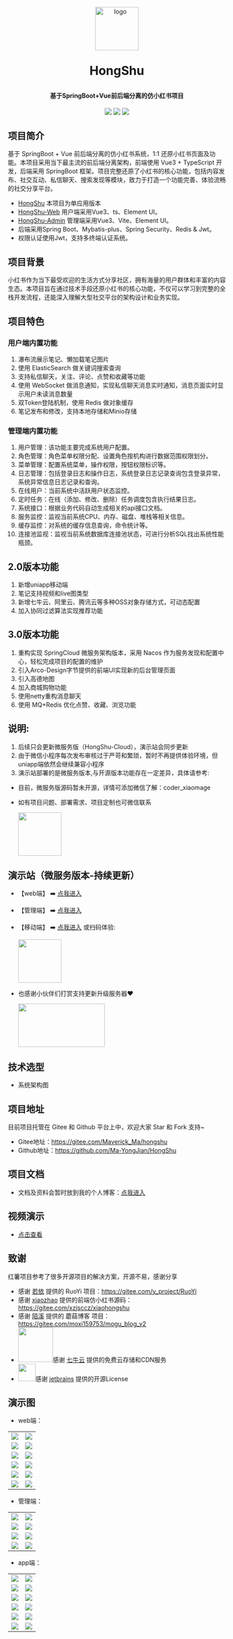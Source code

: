 <p align="center">
 <img alt="logo" src="https://image.mayongjian.cn/2024/07/03/1de3ee08e0a34ab6bf9a163d380fb596.png" style="width: 100px">
</p>
<h1 align="center" style="margin: 30px 0 30px; font-weight: bold;">HongShu</h1>
<h4 align="center">基于SpringBoot+Vue前后端分离的仿小红书项目</h4>
<p align="center">
	<a href="https://gitee.com/Maverick_Ma/hongshu/stargazers">
    <img src="https://gitee.com/Maverick_Ma/hongshu/badge/star.svg?theme=dark"></a>
	<a href="https://gitee.com/Maverick_Ma/hongshu">
    <img src="https://img.shields.io/badge/HongShu-v1.0-brightgreen.svg"></a>
	<a href="https://gitee.com/Maverick_Ma/hongshu/blob/master/LICENSE">
    <img src="https://img.shields.io/github/license/mashape/apistatus.svg"></a>
</p>

## 项目简介
基于 SpringBoot + Vue 前后端分离的仿小红书系统，1:1 还原小红书页面及功能。本项目采用当下最主流的前后端分离架构，前端使用 Vue3 + TypeScript 开发，后端采用 SpringBoot 框架。项目完整还原了小红书的核心功能，包括内容发布、社交互动、私信聊天、搜索发现等模块，致力于打造一个功能完善、体验流畅的社交分享平台。
* [HongShu](https://gitee.com/Maverick_Ma/hongshu) 本项目为单应用版本 
* [HongShu-Web](https://gitee.com/Maverick_Ma/hongshu-web) 用户端采用Vue3、ts、Element UI。
* [HongShu-Admin](https://gitee.com/Maverick_Ma/hongshu-admin) 管理端采用Vue3、Vite、Element UI。
* 后端采用Spring Boot、Mybatis-plus、Spring Security、Redis & Jwt。
* 权限认证使用Jwt，支持多终端认证系统。

## 项目背景
小红书作为当下最受欢迎的生活方式分享社区，拥有海量的用户群体和丰富的内容生态。本项目旨在通过技术手段还原小红书的核心功能，不仅可以学习到完整的全栈开发流程，还能深入理解大型社交平台的架构设计和业务实现。

## 项目特色
### 用户端内置功能
1. 瀑布流展示笔记、懒加载笔记图片
2. 使用 ElasticSearch 做关键词搜索查询 
3. 支持私信聊天，关注、评论、点赞和收藏等功能
4. 使用 WebSocket 做消息通知，实现私信聊天消息实时通知，消息页面实时显示用户未读消息数量
5. 双Token登陆机制，使用 Redis 做对象缓存
6. 笔记发布和修改，支持本地存储和Minio存储

### 管理端内置功能
1. 用户管理：该功能主要完成系统用户配置。
2. 角色管理：角色菜单权限分配、设置角色按机构进行数据范围权限划分。
3. 菜单管理：配置系统菜单，操作权限，按钮权限标识等。
4. 日志管理：包括登录日志和操作日志，系统登录日志记录查询包含登录异常，系统异常信息日志记录和查询。
5. 在线用户：当前系统中活跃用户状态监控。
6. 定时任务：在线（添加、修改、删除）任务调度包含执行结果日志。
7. 系统接口：根据业务代码自动生成相关的api接口文档。
8. 服务监控：监视当前系统CPU、内存、磁盘、堆栈等相关信息。
9. 缓存监控：对系统的缓存信息查询，命令统计等。
10. 连接池监视：监视当前系统数据库连接池状态，可进行分析SQL找出系统性能瓶颈。

## 2.0版本功能
1. 新增uniapp移动端
2. 笔记支持视频和live图类型
3. 新增七牛云、阿里云、腾讯云等多种OSS对象存储方式，可动态配置
4. 加入协同过滤算法实现推荐功能

## 3.0版本功能
1. 重构实现 SpringCloud 微服务架构版本，采用 Nacos 作为服务发现和配置中心，轻松完成项目的配置的维护
2. 引入Arco-Design字节提供的前端UI实现新的后台管理页面
3. 引入高德地图
4. 加入商城购物功能
5. 使用netty重构消息聊天
6. 使用 MQ+Redis 优化点赞、收藏、浏览功能

## 说明:
1. 后续只会更新微服务版（HongShu-Cloud），演示站会同步更新
2. 由于微信小程序每次发布审核过于严苛和繁琐，暂时不再提供体验环境，但uniapp端依然会继续兼容小程序
3. 演示站部署的是微服务版本,与开源版本功能存在一定差异，具体请参考:


- 目前，微服务版源码暂未开源，详情可添加微信了解：coder_xiaomage
- 如有项目问题、部署需求、项目定制也可微信联系

  <img src="doc/images/wx.png" style="width: 100px; height: 100px"/>

## 演示站（微服务版本-持续更新）
- 【web端】 ➡️ [点我进入](http://115.190.73.103)
- 【管理端】 ➡️ [点我进入](http://115.190.73.103/admin/)
- 【移动端】 ➡️ [点我进入](http://115.190.73.103/app/) 或扫码体验: 

  <img src="doc/images/h5.png" style="width: 100px; height: 100px"/>

* 也感谢小伙伴们打赏支持更新升级服务器❤️

  <img src="doc/images/pay.png" style="width: 200px; height: 100px"/>

## 技术选型
* 系统架构图


## 项目地址
目前项目托管在 Gitee 和 Github 平台上中，欢迎大家 Star 和 Fork 支持~
- Gitee地址：https://gitee.com/Maverick_Ma/hongshu
- Github地址：https://github.com/Ma-YongJian/HongShu

## 项目文档
* 文档及资料会暂时放到我的个人博客：[点我进入](https://mayongjian.cn)

## 视频演示
- [点击查看](https://www.bilibili.com/video/BV1QP8dekEGq/?spm_id_from=333.999.list.card_archive.click&vd_source=ec9224821314432ac6e12dc7d500d74b)

## 致谢
红薯项目参考了很多开源项目的解决方案，开源不易，感谢分享
- 感谢 [若依](https://gitee.com/y_project/RuoYi) 提供的 RuoYi 项目：https://gitee.com/y_project/RuoYi
- 感谢 [xiaozhao](https://gitee.com/xzjsccz/xiaohongshu) 提供的前端仿小红书源码：https://gitee.com/xzjsccz/xiaohongshu
- 感谢 [陌溪](https://gitee.com/moxi159753/mogu_blog_v2) 提供的 蘑菇博客 项目：https://gitee.com/moxi159753/mogu_blog_v2
- <img src="./doc/images/qiniu.jpg" width="80" />感谢 [七牛云](https://portal.qiniu.com/signup?utm_source=kaiyuan&utm_media=mogu) 提供的免费云存储和CDN服务
- <img src="./doc/images/jetbrains.png" width="40" />感谢 [jetbrains](https://www.jetbrains.com/?from=mogu_blog_v2) 提供的开源License

## 演示图
* web端：
<table>
    <tr>
        <td><img src="doc/images/web/web-login.png"/></td>
        <td><img src="doc/images/web/web-dashboard.png"/></td>
    </tr>
    <tr>
        <td><img src="doc/images/web/web-search.png"/></td>
        <td><img src="doc/images/web/web-trends.png"/></td>
    </tr>
    <tr>
        <td><img src="doc/images/web/web-message.png"/></td>
        <td><img src="doc/images/web/web-follow.png"/></td>
    </tr>
	<tr>
        <td><img src="doc/images/web/web-publish.png"/></td>
        <td><img src="doc/images/web/web-publish-map.png"/></td>
    </tr>
    <tr>
        <td><img src="doc/images/web/web-publish-img.png"/></td>
        <td><img src="doc/images/web/web-publish-video.png"/></td>
    </tr>
    <tr>
        <td><img src="doc/images/web/web-main-img.png"/></td>
        <td><img src="doc/images/web/web-user.png"/></td>
    </tr>
</table>

* 管理端：
<table>	 
    <tr>
        <td><img src="doc/images/admin/admin-login.png"/></td>
        <td><img src="doc/images/admin/admin-data.png"/></td>
    </tr>
	<tr>
        <td><img src="doc/images/admin/admin-category.png"/></td>
        <td><img src="doc/images/admin/admin-member.png"/></td>
    </tr>
	<tr>
        <td><img src="doc/images/admin/admin-note.png"/></td>
        <td><img src="doc/images/admin/admin-album.png"/></td>
    </tr>
    <tr>
        <td><img src="doc/images/admin/admin-comment.png"/></td>
        <td><img src="doc/images/admin/admin-log.png"/></td>
    </tr>
</table>

* app端：
<table>	 
    <tr>
        <td><img src="doc/images/app/app-login.png"/></td>
        <td><img src="doc/images/app/app-index.png"/></td>
    </tr>
    <tr>
        <td><img src="doc/images/app/app-trend.png"/></td>
        <td><img src="doc/images/app/app-message.png"/></td>
    </tr>
	<tr>
        <td><img src="doc/images/app/app-user.png"/></td>
        <td><img src="doc/images/app/app-user-edit.png"/></td>
    </tr>
	<tr>
        <td><img src="doc/images/app/app-follow.png"/></td>
        <td><img src="doc/images/app/app-search.png"/></td>
    </tr>
    <tr>
        <td><img src="doc/images/app/app-main.png"/></td>
        <td><img src="doc/images/app/app-push.png"/></td>
    </tr>
    <tr>
        <td><img src="doc/images/app/app-comment.png"/></td>
        <td><img src="doc/images/app/app-like.png"/></td>
    </tr>
</table>
